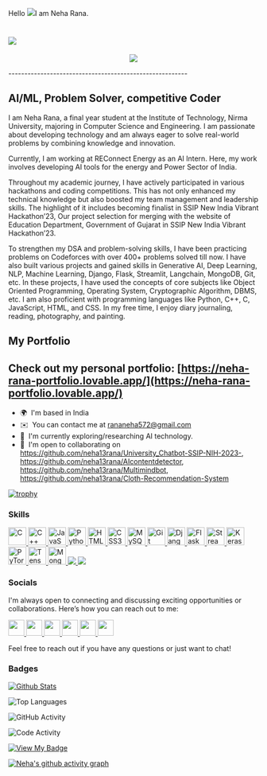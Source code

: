 Hello ![](https://user-images.githubusercontent.com/18350557/176309783-0785949b-9127-417c-8b55-ab5a4333674e.gif)I am Neha Rana.


![](https://komarev.com/ghpvc/?username=neha13rana&color=dc143c&style=plastic)
=================================================================================================================================
<p align="center">
  <img src="https://readme-typing-svg.herokuapp.com?color=%2336BCF7&lines=Welcome+to+my+GitHub+Profile!;I+❤️+coding+and+problem-solving!" />
</p>
--------------------------------------------------------

AI/ML, Problem Solver, competitive Coder
---------------------------------------------------------

I am Neha Rana, a final year student at the Institute of Technology, Nirma University, majoring in Computer Science and Engineering. I am passionate about developing technology and am always eager to solve real-world problems by combining knowledge and innovation. 
 
Currently, I am working at REConnect Energy as an AI Intern. Here, my work involves developing AI tools for the energy and Power Sector of India.
 
Throughout my academic journey, I have actively participated in various hackathons and coding competitions. This has not only enhanced my technical knowledge but also boosted my team management and leadership skills. The highlight of it includes becoming finalist in SSIP New India Vibrant Hackathon’23, Our project selection for merging with the website of Education Department, Government of Gujarat in SSIP New India Vibrant Hackathon’23.  

To strengthen my DSA and problem-solving skills, I have been practicing problems on Codeforces with over 400+ problems solved till now. I have also built various projects and gained skills in Generative AI, Deep Learning, NLP, Machine Learning, Django, Flask, Streamlit, Langchain, MongoDB, Git, etc. In these projects, I have used the concepts of core subjects like Object Oriented Programming, Operating System, Cryptographic Algorithm, DBMS, etc.  I am also proficient with programming languages like Python, C++, C, JavaScript, HTML, and CSS. In my free time, I enjoy diary journaling, reading, photography, and painting.

## My Portfolio
Check out my personal portfolio: [https://neha-rana-portfolio.lovable.app/](https://neha-rana-portfolio.lovable.app/) 
---


* 🌍  I'm based in India
* ✉️  You can contact me at [rananeha572@gmail.com](mailto:rananeha572@gmail.com)
* 🧠  I'm currently exploring/researching AI technology.
* 🤝  I'm open to collaborating on https://github.com/neha13rana/University_Chatbot-SSIP-NIH-2023-, https://github.com/neha13rana/AIcontentdetector, https://github.com/neha13rana/Multimindbot, https://github.com/neha13rana/Cloth-Recommendation-System


[![trophy](https://github-profile-trophy.vercel.app/?username=neha13rana&theme=radical)](https://github.com/neha13rana/github-profile-trophy)



### Skills


<p align="left">
<a href="https://docs.microsoft.com/en-us/cpp/?view=msvc-170" target="_blank" rel="noreferrer">
  <img src="https://raw.githubusercontent.com/danielcranney/readme-generator/main/public/icons/skills/c-colored.svg" width="36" height="36" alt="C" />
</a>
<a href="https://docs.microsoft.com/en-us/cpp/?view=msvc-170" target="_blank" rel="noreferrer">
  <img src="https://raw.githubusercontent.com/danielcranney/readme-generator/main/public/icons/skills/cplusplus-colored.svg" width="36" height="36" alt="C++" />
</a>
<a href="https://developer.mozilla.org/en-US/docs/Web/JavaScript" target="_blank" rel="noreferrer">
  <img src="https://raw.githubusercontent.com/danielcranney/readme-generator/main/public/icons/skills/javascript-colored.svg" width="36" height="36" alt="JavaScript" />
</a>
<a href="https://www.python.org/" target="_blank" rel="noreferrer">
  <img src="https://raw.githubusercontent.com/danielcranney/readme-generator/main/public/icons/skills/python-colored.svg" width="36" height="36" alt="Python" />
</a>
<a href="https://developer.mozilla.org/en-US/docs/Glossary/HTML5" target="_blank" rel="noreferrer">
  <img src="https://raw.githubusercontent.com/danielcranney/readme-generator/main/public/icons/skills/html5-colored.svg" width="36" height="36" alt="HTML5" />
</a>
<a href="https://www.w3.org/TR/CSS/#css" target="_blank" rel="noreferrer">
  <img src="https://raw.githubusercontent.com/danielcranney/readme-generator/main/public/icons/skills/css3-colored.svg" width="36" height="36" alt="CSS3" />
</a>
<a href="https://www.mysql.com/" target="_blank" rel="noreferrer">
  <img src="https://raw.githubusercontent.com/danielcranney/readme-generator/main/public/icons/skills/mysql-colored.svg" width="36" height="36" alt="MySQL" />
</a>
<a href="https://git-scm.com/" target="_blank" rel="noreferrer">
  <img src="https://raw.githubusercontent.com/danielcranney/readme-generator/main/public/icons/skills/git-colored.svg" width="36" height="36" alt="Git" />
</a>
<a href="https://www.djangoproject.com/" target="_blank" rel="noreferrer">
  <img src="https://raw.githubusercontent.com/danielcranney/readme-generator/main/public/icons/skills/django-colored.svg" width="36" height="36" alt="Django" />
</a>
<a href="https://flask.palletsprojects.com/" target="_blank" rel="noreferrer">
  <img src="https://raw.githubusercontent.com/danielcranney/readme-generator/main/public/icons/skills/flask-colored.svg" width="36" height="36" alt="Flask" />
</a>
<a href="https://streamlit.io/" target="_blank" rel="noreferrer">
  <img src="https://avatars.githubusercontent.com/u/45109972?s=200&v=4" width="36" height="36" alt="Streamlit" />
</a>
<a href="https://keras.io/" target="_blank" rel="noreferrer">
  <img src="https://upload.wikimedia.org/wikipedia/commons/a/ae/Keras_logo.svg" width="36" height="36" alt="Keras" />
</a>
<a href="https://pytorch.org/" target="_blank" rel="noreferrer">
  <img src="https://raw.githubusercontent.com/danielcranney/readme-generator/main/public/icons/skills/pytorch-colored.svg" width="36" height="36" alt="PyTorch" />
</a>
<a href="https://www.tensorflow.org/" target="_blank" rel="noreferrer">
  <img src="https://raw.githubusercontent.com/danielcranney/readme-generator/main/public/icons/skills/tensorflow-colored.svg" width="36" height="36" alt="TensorFlow" />
</a>
<a href="https://www.mongodb.com/" target="_blank" rel="noreferrer">
  <img src="https://raw.githubusercontent.com/danielcranney/readme-generator/main/public/icons/skills/mongodb-colored.svg" width="36" height="36" alt="MongoDB" />
</a>
<a href="https://skillicons.dev">
    <img src="https://skillicons.dev/icons?i=cassandra" />
</a>
<a href="https://skillicons.dev">
    <img src="https://skillicons.dev/icons?i=photoshop" />
</a>
</p>


### Socials

I'm always open to connecting and discussing exciting opportunities or collaborations. Here’s how you can reach out to me:

<p align="left"> <a href="https://discord.com/users/Neha Rana#1008" target="_blank" rel="noreferrer"> <picture> <source media="(prefers-color-scheme: dark)" srcset="https://raw.githubusercontent.com/danielcranney/readme-generator/main/public/icons/socials/discord-dark.svg" /> <source media="(prefers-color-scheme: light)" srcset="https://raw.githubusercontent.com/danielcranney/readme-generator/main/public/icons/socials/discord.svg" /> <img src="https://raw.githubusercontent.com/danielcranney/readme-generator/main/public/icons/socials/discord.svg" width="32" height="32" /> </picture> </a> <a href="https://www.github.com/neha13rana" target="_blank" rel="noreferrer"> <picture> <source media="(prefers-color-scheme: dark)" srcset="https://raw.githubusercontent.com/danielcranney/readme-generator/main/public/icons/socials/github-dark.svg" /> <source media="(prefers-color-scheme: light)" srcset="https://raw.githubusercontent.com/danielcranney/readme-generator/main/public/icons/socials/github.svg" /> <img src="https://raw.githubusercontent.com/danielcranney/readme-generator/main/public/icons/socials/github.svg" width="32" height="32" /> </picture> </a> <a href="http://www.instagram.com/neha.rana.13/" target="_blank" rel="noreferrer"> <picture> <source media="(prefers-color-scheme: dark)" srcset="https://raw.githubusercontent.com/danielcranney/readme-generator/main/public/icons/socials/instagram-dark.svg" /> <source media="(prefers-color-scheme: light)" srcset="https://raw.githubusercontent.com/danielcranney/readme-generator/main/public/icons/socials/instagram.svg" /> <img src="https://raw.githubusercontent.com/danielcranney/readme-generator/main/public/icons/socials/instagram.svg" width="32" height="32" /> </picture> </a> <a href="https://www.linkedin.com/in/neha-rana-ba9212248/" target="_blank" rel="noreferrer"> <picture> <source media="(prefers-color-scheme: dark)" srcset="https://raw.githubusercontent.com/danielcranney/readme-generator/main/public/icons/socials/linkedin-dark.svg" /> <source media="(prefers-color-scheme: light)" srcset="https://raw.githubusercontent.com/danielcranney/readme-generator/main/public/icons/socials/linkedin.svg" /> <img src="https://raw.githubusercontent.com/danielcranney/readme-generator/main/public/icons/socials/linkedin.svg" width="32" height="32" /> </picture> </a> <a href="http://www.medium.com/@nain.298713" target="_blank" rel="noreferrer"> <picture> <source media="(prefers-color-scheme: dark)" srcset="https://raw.githubusercontent.com/danielcranney/readme-generator/main/public/icons/socials/medium-dark.svg" /> <source media="(prefers-color-scheme: light)" srcset="https://raw.githubusercontent.com/danielcranney/readme-generator/main/public/icons/socials/medium.svg" /> <img src="https://raw.githubusercontent.com/danielcranney/readme-generator/main/public/icons/socials/medium.svg" width="32" height="32" /> </picture> </a> <a href="https://www.threads.net/@neha.rana.13" target="_blank" rel="noreferrer"> <picture> <source media="(prefers-color-scheme: dark)" srcset="https://raw.githubusercontent.com/danielcranney/readme-generator/main/public/icons/socials/threads-dark.svg" /> <source media="(prefers-color-scheme: light)" srcset="https://raw.githubusercontent.com/danielcranney/readme-generator/main/public/icons/socials/threads.svg" /> <img src="https://raw.githubusercontent.com/danielcranney/readme-generator/main/public/icons/socials/threads.svg" width="32" height="32" /> </picture> </a></p>

Feel free to reach out if you have any questions or just want to chat!

### Badges
[![Github Stats](https://github-readme-stats.vercel.app/api?username=neha13rana&show_icons=true&theme=radical)](https://github.com/neha13rana/github-readme-stats)

![Top Languages](https://github-readme-stats.vercel.app/api/top-langs/?username=neha13rana&layout=compact&theme=radical&langs_count=10)

![GitHub Activity](https://github-readme-streak-stats.herokuapp.com/?user=neha13rana&theme=radical)

![Code Activity](https://github-profile-summary-cards.vercel.app/api/cards/repos-per-language?username=neha13rana&theme=radical)

[![View My Badge](https://images.credly.com/size/340x340/images/5e6ddf3e-d58c-493c-a7d0-7b05e6d58e17/github-foundations.png)](https://www.credly.com/badges/66708f26-6633-4fe0-af5a-a37740a38762/public_url)



[![Neha's github activity graph](https://github-readme-activity-graph.vercel.app/graph?username=neha13rana&theme=react-dark)](https://github.com/neha13rana/github-readme-activity-graph)




